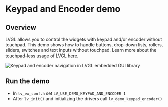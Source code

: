 # Keypad and Encoder demo

## Overview

LVGL allows you to control the widgets with keypad and/or encoder without touchpad.
This demo shows how to handle buttons, drop-down lists, rollers, sliders, switches and text inputs without touchpad.
Learn more about the touchpad-less usage of LVGL [here](https://docs.lvgl.io/v7/en/html/overview/indev.html#keypad-and-encoder).

![Keypad and encoder navigation in LVGL embedded GUI library](https://github.com/lvgl/lv_examples/blob/master/src/lv_demo_keypad_encoder/screenshot1.gif?raw=true)

## Run the demo
- In `lv_ex_conf.h` set `LV_USE_DEMO_KEYPAD_AND_ENCODER 1`
- After `lv_init()` and initializing the drivers call `lv_demo_keypad_encoder()`
